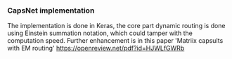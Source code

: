 ### CapsNet implementation 
The implementation is done in Keras, the core part dynamic routing is done using Einstein summation notation, which could tamper with the computation speed. Further enhancement is in this paper 'Matriix capsults with EM routing' https://openreview.net/pdf?id=HJWLfGWRb

